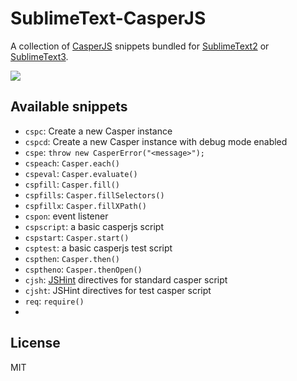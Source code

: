 SublimeText-CasperJS
====================

A collection of [CasperJS](http://casperjs.org/) snippets bundled for
[SublimeText2](http://sublimetext.com/2) or [SublimeText3](http://www.sublimetext.com/3).

![](https://s3.amazonaws.com/f.cl.ly/items/3V3O0F1i2319102t3L2h/fg76.gif)

Available snippets
------------------

- `cspc`: Create a new Casper instance
- `cspcd`: Create a new Casper instance with debug mode enabled
- `cspe`: `throw new CasperError("<message>");`
- `cspeach`: `Casper.each()`
- `cspeval`: `Casper.evaluate()`
- `cspfill`: `Casper.fill()`
- `cspfills`: `Casper.fillSelectors()`
- `cspfillx`: `Casper.fillXPath()`
- `cspon`: event listener
- `cspscript`: a basic casperjs script
- `cspstart`: `Casper.start()`
- `csptest`: a basic casperjs test script
- `cspthen`: `Casper.then()`
- `csptheno`: `Casper.thenOpen()`
- `cjsh`: [JSHint](http://jshint.org/) directives for standard casper script
- `cjsht`: JSHint directives for test casper script
- `req`: `require()`
-
License
-------

MIT
